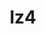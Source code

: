 ---
title: "lz4"
layout: cache
categories: [package, v0.18.0]
meta: {"versions": ["1.9.3"], "compilers": ["gcc@=7.5.0"], "oss": ["ubuntu18.04"], "platforms": ["linux"], "targets": ["x86_64"], "stacks": ["build_systems", "data-vis-sdk", "e4s", "radiuss", "root", "tutorial"], "num_specs": 1, "num_specs_by_stack": {"radiuss": 1, "build_systems": 1, "tutorial": 1, "root": 1, "e4s": 1, "data-vis-sdk": 1}}
spec_details: [{"hash": "fneymg5vs7rv4f7vnkmatafmlkmtkpjo", "compiler": "gcc@=7.5.0", "versions": ["1.9.3"], "os": "ubuntu18.04", "platform": "linux", "target": "x86_64", "variants": ["libs=shared,static"], "stacks": ["radiuss", "build_systems", "tutorial", "root", "e4s", "data-vis-sdk"], "size": "-", "tarball": "https://binaries.spack.io/releases/v0.18.0/build_cache/linux-ubuntu18.04-x86_64/gcc-7.5.0/lz4-1.9.3/linux-ubuntu18.04-x86_64-gcc-7.5.0-lz4-1.9.3-fneymg5vs7rv4f7vnkmatafmlkmtkpjo.spack"}]
---